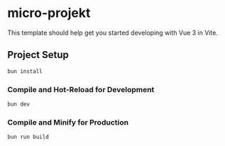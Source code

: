 # micro-projekt

This template should help get you started developing with Vue 3 in Vite.


## Project Setup

```sh
bun install
```

### Compile and Hot-Reload for Development

```sh
bun dev
```

### Compile and Minify for Production

```sh
bun run build
```
